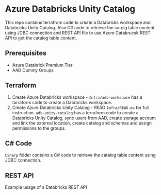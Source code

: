 # Azure Databricks Unity Catalog

This repo contains terrafrom code to create a Databricks workspace and Databricks Unity Catalog. Also C# code to retrieve the catolg table content using JDBC connection and REST API file to use Azure Databrucsk REST API to get the catalog table content.

## Prerequisites

- Azure Databrick Premium Tier
- AAD Dummy Groups

## Terraform

1. Create Azure Databricks workspace - `Infra/adb-workspace` has a tarraform code to create a Databricks workspace.
2. Create Azure Databricks Unity Catalog - READ `Infra/READ.me` for full instruction. `adb-unity-catalog` has a terraform code to create a Databricks Unity Catalog, sync users from AAD, create storage account and link the external location, create catalog and schemas and assign permissions to the groups.

## C# Code

`CSharp` folder contains a C# code to retrieve the catalog table content using JDBC connection.

## REST API

Example usage of a Databricks REST API